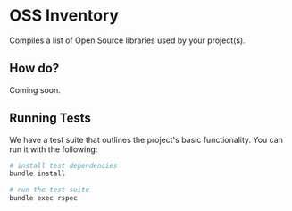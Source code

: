 # OSS Inventory
Compiles a list of Open Source libraries used by your project(s).

## How do?
Coming soon.

## Running Tests
We have a test suite that outlines the project's basic functionality.
You can run it with the following:

```bash
# install test dependencies
bundle install

# run the test suite
bundle exec rspec
```

